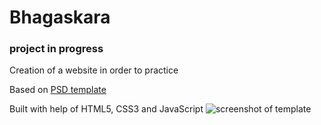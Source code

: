 # Bhagaskara
### project in progress

Creation of a website in order to practice

Based on [PSD template](https://www.behance.net/gallery/16872707/Bhagaskara-Onepage-PSD-Template)

Built with help of HTML5, CSS3 and JavaScript
![screenshot of template](https://mir-s3-cdn-cf.behance.net/project_modules/disp/24537216872707.562b271d8152d.jpg)